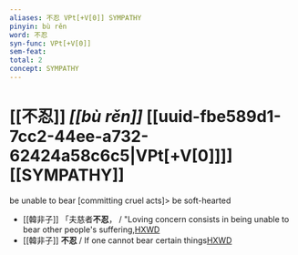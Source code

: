 ```yaml
---
aliases: 不忍 VPt[+V[0]] SYMPATHY
pinyin: bù rěn
word: 不忍
syn-func: VPt[+V[0]]
sem-feat: 
total: 2
concept: SYMPATHY 
---
```

# [[不忍]] *[[bù rěn]]*  [[uuid-fbe589d1-7cc2-44ee-a732-62424a58c6c5|VPt[+V[0]]]] [[SYMPATHY]]
be unable to bear [committing cruel acts]> be soft-hearted
 - [[韓非子]] 「夫慈者**不忍**， / "Loving concern consists in being unable to bear other people's suffering,[HXWD](https://hxwd.org/textview.html?location=KR3c0005_tls_030-75a.3)
 - [[韓非子]] **不忍** / If one cannot bear certain things[HXWD](https://hxwd.org/textview.html?location=KR3c0005_tls_047-29a.6)